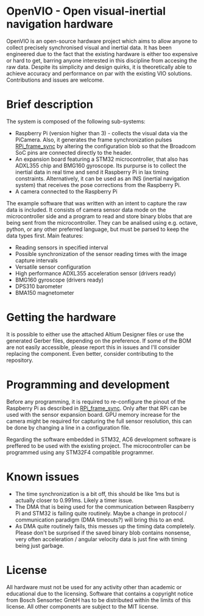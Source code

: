 # OpenVIO - Open visual-inertial navigation hardware

OpenVIO is an open-source hardware project which aims to allow anyone to collect precisely synchronised visual and inertial data. It has been engineered due to the fact that the existing hardware is either too expensive or hard to get, barring anyone interested in this discipline from accesing the raw data. Despite its simplicity and design quirks, it is theoretically able to achieve accuracy and performance on par with the existing VIO solutions. Contributions and issues are welcome.

# Brief description
The system is composed of the following sub-systems:
- Raspberry Pi (version higher than 3) - collects the visual data via the PiCamera. Also, it generates the frame synchronization pulses [RPi_frame_sync](https://www.raspberrypi.org/forums/viewtopic.php?t=190314) by altering the configuration blob so that the Broadcom SoC pins are connected directly to the header.
- An expansion board featuring a STM32 microcontroller, that also has ADXL355 chip and BMG160 gyroscope. Its purpurse is to collect the inertial data in real time and send it Raspberry Pi in lax timing constraints. Alternatively, it can be used as an INS (inertial navigation system) that receives the pose corrections from the Raspberry Pi.
- A camera connected to the Raspberry Pi

The example software that was written with an intent to capture the raw data is included. It consists of camera sensor data mode on the microcontroller side and a program to read and store binary blobs that are being sent from the microcontroller. They can be analised using e.g. octave, python, or any other preferred language, but must be parsed to keep the data types first. Main features:
- Reading sensors in specified interval
- Possible synchronization of the sensor reading times with the image capture intervals
- Versatile sensor configuration
- High performance ADXL355 acceleration sensor (drivers ready)
- BMG160 gyroscope (drivers ready)
- DPS310 barometer
- BMA150 magnetometer

# Getting the hardware
It is possible to either use the attached Altium Designer files or use the generated Gerber files, depending on the preference. If some of the BOM are not easily accessible, please report this in issues and I'll consider replacing the component. Even better, consider contributing to the repository.

# Programming and development
Before any programming, it is required to re-configure the pinout of the Raspberry Pi as described in [RPi_frame_sync](https://www.raspberrypi.org/forums/viewtopic.php?t=190314). Only after that RPi can be used with the sensor expansion board. GPU memory increase for the camera might be required for capturing the full sensor resolution, this can be done by changing a line in a configuration file.

Regarding the software embedded in STM32, AC6 development software is preffered to be used with the existing project. The microcontroller can be programmed using any STM32F4 compatible programmer. 


# Known issues
- The time synchronization is a bit off, this should be like 1ms but is actually closer to 0.991ms. Likely a timer issue.
- The DMA that is being used for the communication between Raspberry Pi and STM32 is failing quite routinely. Maybe a change in protocol / communication paradigm (DMA timeouts?) will bring this to an end.
- As DMA quite routinely fails, this messes up the timing data completely. Please don't be surprised if the saved binary blob contains nonsense, very often acceleration / angular velocity data is just fine with timing being just garbage.

# License
All hardware must not be used for any activity other than academic or educational due to the licensing. Software that contains a copyright notice from Bosch Sensortec GmbH has to be distributed within the limits of this license. All other components are subject to the MIT license. 

